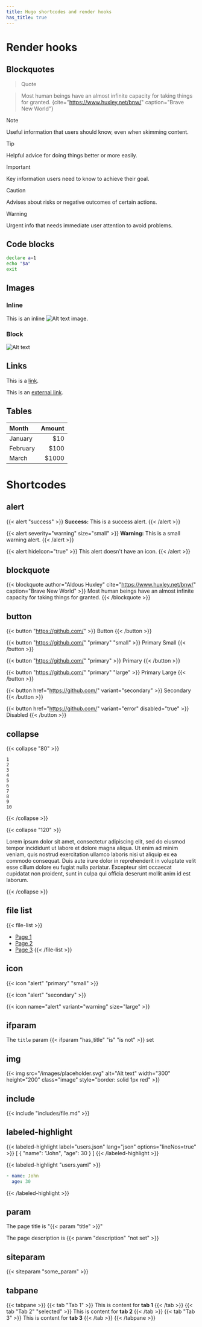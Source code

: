 ```yaml
---
title: Hugo shortcodes and render hooks
has_title: true
---
```


# Render hooks

## Blockquotes

> Quote

> Most human beings have an almost infinite capacity for taking things for granted.
{cite="https://www.huxley.net/bnw/" caption="Brave New World"}

> [!NOTE]
> Useful information that users should know, even when skimming content.

> [!TIP]
> Helpful advice for doing things better or more easily.

> [!IMPORTANT]
> Key information users need to know to achieve their goal.

> [!CAUTION]
> Advises about risks or negative outcomes of certain actions.

> [!WARNING]
> Urgent info that needs immediate user attention to avoid problems.

## Code blocks

```bash
declare a=1
echo "$a"
exit
```

## Images

### Inline

This is an inline ![Alt text](/images/placeholder.svg "Image title") image.

### Block

![Alt text](/images/placeholder.svg "Image caption")

## Links

This is a [link](/).

This is an [external link](https://github.com/).

## Tables

| Month    | Amount |
| :------- | -----: |
| January  | $10    |
| February | $100   |
| March    | $1000  |

# Shortcodes

## alert

{{< alert "success" >}}
  **Success:** This is a success alert.
{{< /alert >}}

{{< alert severity="warning" size="small" >}}
  **Warning:** This is a small warning alert.
{{< /alert >}}

{{< alert hideIcon="true" >}}
  This alert doesn't have an icon.
{{< /alert >}}

## blockquote

{{< blockquote author="Aldous Huxley" cite="https://www.huxley.net/bnw/" caption="Brave New World" >}}
  Most human beings have an almost infinite capacity for taking things for granted.
{{< /blockquote >}}

## button

{{< button "https://github.com/" >}}
  Button
{{< /button >}}

{{< button "https://github.com/" "primary" "small" >}}
  Primary Small
{{< /button >}}

{{< button "https://github.com/" "primary" >}}
  Primary
{{< /button >}}

{{< button "https://github.com/" "primary" "large" >}}
  Primary Large
{{< /button >}}

{{< button href="https://github.com/" variant="secondary" >}}
  Secondary
{{< /button >}}

{{< button href="https://github.com/" variant="error" disabled="true" >}}
  Disabled
{{< /button >}}

## collapse

{{< collapse "80" >}}
  ```
  1
  2
  3
  4
  5
  6
  7
  8
  9
  10
  ```
{{< /collapse >}}

{{< collapse "120" >}}

Lorem ipsum dolor sit amet, consectetur adipiscing elit, sed do eiusmod tempor
incididunt ut labore et dolore magna aliqua. Ut enim ad minim veniam, quis
nostrud exercitation ullamco laboris nisi ut aliquip ex ea commodo consequat.
Duis aute irure dolor in reprehenderit in voluptate velit esse cillum dolore eu
fugiat nulla pariatur. Excepteur sint occaecat cupidatat non proident, sunt in
culpa qui officia deserunt mollit anim id est laborum.

{{< /collapse >}}

## file list

{{< file-list >}}
- [Page 1](#page-1)
- [Page 2](#page-2)
- [Page 3](#page-3)
{{< /file-list >}}

## icon

{{< icon "alert" "primary" "small" >}}

{{< icon "alert" "secondary" >}}

{{< icon name="alert" variant="warning" size="large" >}}

## ifparam

The `title` param {{< ifparam "has_title" "is" "is not" >}} set

## img

{{< img src="/images/placeholder.svg" alt="Alt text" width="300" height="200" class="image" style="border: solid 1px red" >}}

## include

{{< include "includes/file.md" >}}

## labeled-highlight

{{< labeled-highlight label="users.json" lang="json" options="lineNos=true" >}}
[
  {
    "name": "John",
    "age": 30
  }
]
{{< /labeled-highlight >}}

{{< labeled-highlight "users.yaml" >}}
```yaml {lineNos=true}
- name: John
  age: 30
```
{{< /labeled-highlight >}}

## param

The page title is "{{< param "title" >}}"

The page description is {{< param "description" "not set" >}}

## siteparam

{{< siteparam "some_param" >}}

## tabpane

{{< tabpane >}}
{{< tab "Tab 1" >}}
  This is content for **tab 1**
{{< /tab >}}
{{< tab "Tab 2" "selected" >}}
  This is content for **tab 2**
{{< /tab >}}
{{< tab "Tab 3" >}}
  This is content for **tab 3**
{{< /tab >}}
{{< /tabpane >}}
